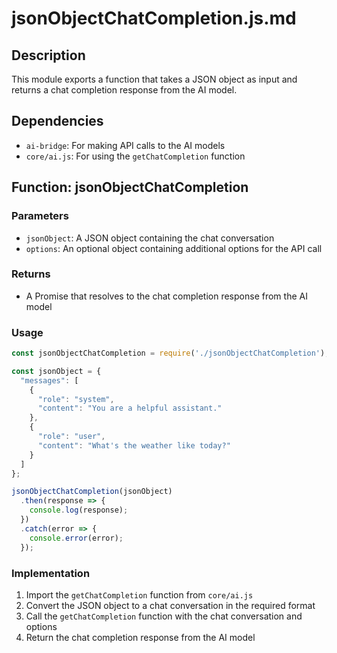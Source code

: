 # jsonObjectChatCompletion.js.md

## Description

This module exports a function that takes a JSON object as input and returns a chat completion response from the AI model.

## Dependencies

- `ai-bridge`: For making API calls to the AI models
- `core/ai.js`: For using the `getChatCompletion` function

## Function: jsonObjectChatCompletion

### Parameters

- `jsonObject`: A JSON object containing the chat conversation
- `options`: An optional object containing additional options for the API call

### Returns

- A Promise that resolves to the chat completion response from the AI model

### Usage

```javascript
const jsonObjectChatCompletion = require('./jsonObjectChatCompletion');

const jsonObject = {
  "messages": [
    {
      "role": "system",
      "content": "You are a helpful assistant."
    },
    {
      "role": "user",
      "content": "What's the weather like today?"
    }
  ]
};

jsonObjectChatCompletion(jsonObject)
  .then(response => {
    console.log(response);
  })
  .catch(error => {
    console.error(error);
  });
```

### Implementation

1. Import the `getChatCompletion` function from `core/ai.js`
2. Convert the JSON object to a chat conversation in the required format
3. Call the `getChatCompletion` function with the chat conversation and options
4. Return the chat completion response from the AI model